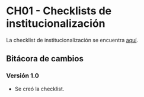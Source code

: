 # CH01 - Checklists de institucionalización

La checklist de institucionalización se encuentra [aquí](https://docs.google.com/spreadsheets/d/11vgBbxiGG13rIehFPVx6FvvmeMygKSb4eztTdh6djv8/edit?usp=sharing).

## Bitácora de cambios

### Versión 1.0

- Se creó la checklist.
